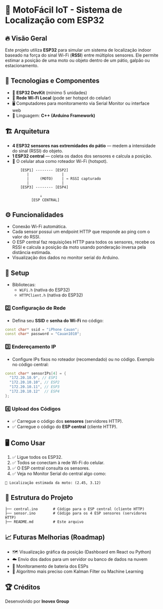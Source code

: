 
# 📡 MotoFácil IoT - Sistema de Localização com ESP32

## 🔥 Visão Geral
Este projeto utiliza **ESP32** para simular um sistema de localização indoor baseado na força do sinal Wi-Fi (**RSSI**) entre múltiplos sensores. Ele permite estimar a posição de uma moto ou objeto dentro de um pátio, galpão ou estacionamento.

## 🧠 Tecnologias e Componentes
- 📶 **ESP32 DevKit** (mínimo 5 unidades)
- 🔌 **Rede Wi-Fi Local** (pode ser hotspot do celular)
- 🖥️ Computadores para monitoramento via Serial Monitor ou interface web
- 🚀 Linguagem: **C++ (Arduino Framework)**

## 🏗️ Arquitetura
- **4 ESP32 sensores nas extremidades do pátio** — medem a intensidade do sinal (RSSI) do objeto.
- **1 ESP32 central** — coleta os dados dos sensores e calcula a posição.
- 🚀 O celular atua como roteador Wi-Fi (hotspot).

```plaintext
       [ESP1] -------- [ESP2]
          |               |
          |     (MOTO)    | → RSSI capturado
          |               |
       [ESP3] -------- [ESP4]

                ↓
            [ESP CENTRAL]
```

## ⚙️ Funcionalidades
- Conexão Wi-Fi automática.
- Cada sensor possui um endpoint HTTP que responde ao ping com o valor do RSSI.
- O ESP central faz requisições HTTP para todos os sensores, recebe os RSSI e calcula a posição da moto usando ponderação inversa pela distância estimada.
- Visualização dos dados no monitor serial do Arduino.

## 🚀 Setup

- Bibliotecas:
  - `WiFi.h` (nativa do ESP32)
  - `HTTPClient.h` (nativa do ESP32)

### 2️⃣ Configuração de Rede
- Defina seu **SSID** e **senha do Wi-Fi** no código:
```cpp
const char* ssid = "iPhone Cauan";
const char* password = "Cauan1010";
```

### 3️⃣ Endereçamento IP
- Configure IPs fixos no roteador (recomendado) ou no código.
Exemplo no código central:
```cpp
const char* sensorIPs[4] = {
  "172.20.10.9", // ESP1
  "172.20.10.10", // ESP2
  "172.20.10.11", // ESP3
  "172.20.10.12"  // ESP4
};
```

### 4️⃣ Upload dos Códigos
- ✅ Carregue o código dos **sensores** (servidores HTTP).
- ✅ Carregue o código do **ESP central** (cliente HTTP).

## 🖥️ Como Usar
1. ✅ Ligue todos os ESP32.
2. ✅ Todos se conectam à rede Wi-Fi do celular.
3. ✅ O ESP central consulta os sensores.
4. ✅ Veja no Monitor Serial do central algo como:
```plaintext
📍 Localização estimada da moto: (2.45, 3.12)
```

## 📜 Estrutura do Projeto
```plaintext
├── central.ino       # Código para o ESP central (cliente HTTP)
├── sensor.ino        # Código para os 4 ESP sensores (servidores HTTP)
├── README.md         # Este arquivo
```

## 📈 Futuras Melhorias (Roadmap)
- 🗺️ Visualização gráfica da posição (Dashboard em React ou Python)
- ☁️ Envio dos dados para um servidor ou banco de dados na nuvem
- 🔋 Monitoramento de bateria dos ESPs
- 🎯 Algoritmo mais preciso com Kalman Filter ou Machine Learning

## 🏆 Créditos
Desenvolvido por **Inovex Group**